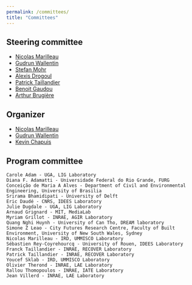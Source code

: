 ```yaml
---
permalink: /committees/
title: "Committees"
---
```


## Steering committee

- [Nicolas Marilleau](https://scholar.google.fr/citations?user=DJFy6n0AAAAJ&hl=fr)
- [Gudrun Wallentin](https://www.plus.ac.at/geoinformatik/department/team/wallentin/?lang=en)
- [Stefan Mohr](https://www.researchgate.net/profile/Stefan-Mohr-4)
- [Alexis Drogoul](https://scholar.google.com/citations?user=xCUL8IwAAAAJ&hl=fr)
- [Patrick Taillandier](https://miat.inrae.fr/site/Patrick_TAILLANDIER)
- [Benoit Gaudou](https://scholar.google.com/citations?user=-hv1aHYAAAAJ&hl=fr)
- [Arthur Brugière](https://scholar.google.com/citations?hl=en&user=Zk8mYXoAAAAJ)

## Organizer

- [Nicolas Marilleau](https://scholar.google.fr/citations?user=DJFy6n0AAAAJ&hl=fr)
- [Gudrun Wallentin](https://www.plus.ac.at/geoinformatik/department/team/wallentin/?lang=en)
- [Kevin Chapuis](https://scholar.google.fr/citations?user=_fbPeNwAAAAJ&hl=fr)

## Program committee


    Carole Adam - UGA, LIG Laboratory
    Diana F. Adamatti - Universidade Federal do Rio Grande, FURG
    Conceição de Maria A Alves - Department of Civil and Environmental Engineering, University of Brasilia
    Srirama Bhamidipati - University of Delft
    Eric Daudé - CNRS, IDEES Laboratory
    Julie Dugdale - UGA, LIG Laboratory
    Arnaud Grignard - MIT, MediaLab
    Myriam Grillot - INRAE, AGIR Laboratory
    Quang Nghi Huynh - University of Can Tho, DREAM laboratory
    Simone Z Leao - City Futures Research Centre, Faculty of Built Environment, University of New South Wales, Sydney
    Nicolas Marilleau - IRD, UMMISCO Laboratory
    Sébastien Rey-Coyrehourcq - University of Rouen, IDEES Laboratory
    Franck Taillandier - INRAE, RECOVER Laboratory
    Patrick Taillandier - INRAE, RECOVER Laboratory
    Youcef Sklab - IRD, UMMISCO Laboratory
    Olivier Therond - INRAE, LAE Laboratory
    Rallou Thomopoulos - INRAE, IATE Laboratory
    Jean Villerd - INRAE, LAE Laboratory
